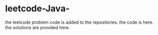 # leetcode-Java-
the leetcode problem code is added to the repositories.
the code is here.
the solutions are provided here.






























































